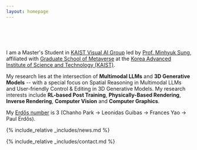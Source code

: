 ```yaml
---
layout: homepage
---
```


<h1 id="about-me"></h1>

<h2 style="margin: 80px 0px 10px;"></h2>

I am a Master's Student in [KAIST Visual AI Group](https://visualai.kaist.ac.kr/) led by [Prof. Minhyuk Sung](https://mhsung.github.io/), affiliated with [Graduate School of Metaverse](https://meta.kaist.ac.kr/) at the [Korea Advanced Institute of Science and Technology (KAIST)](https://kaist.ac.kr/).

My research lies at the intersection of **Multimodal LLMs** and **3D Generative Models** -- with a special focus on Spatial Reasoning in Multimodal LLMs and User-friendly Control & Editing in 3D Generative Models. My research interests include **RL-based Post Training**, **Physically-Based Rendering**, **Inverse Rendering**, **Computer Vision** and **Computer Graphics**.

My [Erdős number](https://en.wikipedia.org/wiki/Erd%C5%91s_number) is 3 (Chanho Park → Leonidas Guibas → Frances Yao → Paul Erdős).

{% include_relative _includes/news.md %}

{% include_relative _includes/contact.md %}
